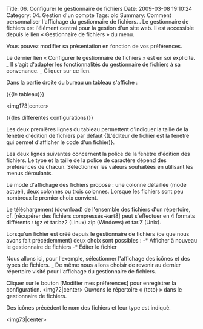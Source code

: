 Title: 06. Configurer le gestionnaire de fichiers 
Date: 2009-03-08 19:10:24
Category: 04. Gestion d'un compte
Tags: old
Summary: Comment personnaliser l'affichage du gestionnaire de fichiers. . Le gestionnaire de fichiers est l'élément central pour la gestion d'un site web.
Il est accessible depuis le lien « Gestionnaire de fichiers » du menu.

Vous pouvez modifier sa présentation en fonction de vos préférences.


Le dernier lien « Configurer le gestionnaire de fichiers » est en soi explicite. 
_ Il s'agit d'adapter les fonctionnalités du gestionnaire de fichiers à sa convenance.
_ Cliquer sur ce lien.

Dans la partie droite du bureau un tableau  s'affiche : 


{{{le tableau}}}

<img173|center>



{{{les différentes configurations}}}

Les deux premières lignes du tableau permettent d'indiquer la taille de la fenêtre d'édition de fichiers par défaut  {(L'éditeur de fichier est la fenêtre qui permet d'afficher le code d'un fichier)}.

Les deux lignes suivantes concernent la police de la fenêtre d'édition des fichiers. Le type et la taille de la police de caractère dépend des préférences de chacun.
Sélectionner les valeurs souhaitées en utilisant les menus déroulants.

Le mode d'affichage des fichiers propose : une colonne détaillée (mode actuel), deux colonnes ou trois colonnes. Lorsque les fichiers sont peu nombreux le premier choix convient.

Le téléchargement (download) de l'ensemble des fichiers d'un répertoire, cf. [récupérer des fichiers compressés->art8] peut s'effectuer en 4 formats différents : tgz et tar.bz2 (Linux) zip (Windows) et tar.Z (Unix).

Lorsqu'un fichier est créé depuis le gestionnaire de fichiers (ce que nous avons fait précédemment) deux choix sont possibles : 
-* Afficher à nouveau le gestionnaire de fichiers 
-* Éditer le fichier 

Nous allons ici, pour l'exemple, sélectionner l'affichage des icônes et des types de fichiers.
_ De même nous allons choisir de revenir au dernier répertoire visité pour l'affichage du gestionnaire de fichiers.

Cliquer sur le bouton [Modifier mes préférences] pour enregistrer la configuration. 
<img72|center>
Ouvrons le répertoire « {toto} » dans le gestionnaire de fichiers.

Des icônes précèdent le nom des fichiers et leur type est indiqué.

<img73|center>
